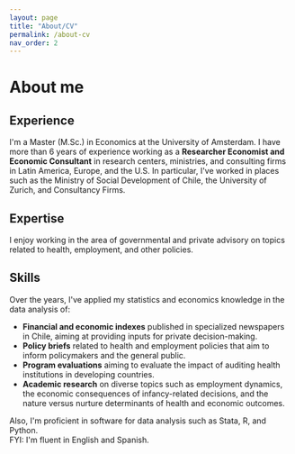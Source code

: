 ```yaml
---
layout: page
title: "About/CV"
permalink: /about-cv
nav_order: 2
---
```


# About me

## Experience
I'm a Master (M.Sc.) in Economics at the University of Amsterdam. I have more than 6 years of experience working as a **Researcher Economist and Economic Consultant** in research centers, ministries, and consulting firms in Latin America, Europe, and the U.S. In particular, I've worked in places such as the Ministry of Social Development of Chile, the University of Zurich, and Consultancy Firms.
## Expertise
I enjoy working in the area of governmental and private advisory on topics related to health, employment, and other policies. 
## Skills
Over the years, I've applied my statistics and economics knowledge in the data analysis of:
- **Financial and economic indexes** published in specialized newspapers in Chile, aiming at providing inputs for private decision-making. 
- **Policy briefs** related to health and employment policies that aim to inform policymakers and the general public.
- **Program evaluations** aiming to evaluate the impact of auditing health institutions in developing countries.
- **Academic research** on diverse topics such as employment dynamics, the economic consequences of infancy-related decisions, and the nature versus nurture determinants of health and economic outcomes.

Also, I'm proficient in software for data analysis such as Stata, R, and Python.  
FYI: I'm fluent in English and Spanish. 


